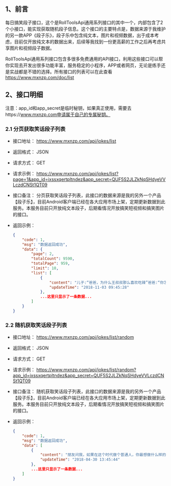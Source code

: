 ## 1、前言

每日搞笑段子接口，这个是RollToolsApi通用系列接口的其中一个，内部包含了2个小接口，能实现获取随机段子信息。这个接口的主要特点是，数据来源于我维护的另一款APP《段子乐》，段子乐中包含纯文本，图片和视频数据，出于成本考虑，目前仅开放纯文本的数据出来，后续等我找到一份更高薪的工作之后再考虑共享图片和视频段子数据。

RollToolsApi通用系列接口包含多很多免费通用的API接口，利用这些接口可以帮你实现去开发出很多功能丰富，服务稳定的小程序，APP或者网页，无论是练手还是实战都是不错的选择。所有接口的列表可以在此查看 https://www.mxnzp.com/doc/list

## 2、接口明细

注意：app_id和app_secret是临时秘钥，如果真正使用，需要去https://www.mxnzp.com申请属于自己的专属秘钥。

### 2.1 分页获取笑话段子列表

- 接口地址： https://www.mxnzp.com/api/jokes/list

- 返回格式： JSON

- 请求方式： GET

- 请求示例： https://www.mxnzp.com/api/jokes/list?page=1&app_id=ixssxqertpltndez&app_secret=QUF5S2JLZkNqSHdyeVVLczdCNSt1QT09

- 接口备注： 分页获取笑话段子列表，此接口的数据来源是我的另外一个产品【段子乐】，目前Android客户端已经在各大应用市场上架，定期更新数据到此服务。本服务目前只开放纯文本段子，后期看情况开放搞笑短视频和搞笑图片的接口。

- 返回示例：

  ```json
  {
      "code": 1,
      "msg": "数据返回成功",
      "data": {
          "page": 2,
          "totalCount": 9590,
          "totalPage": 959,
          "limit": 10,
          "list": [
              {
                  "content": "儿子:“爸爸，为什么王叔叔那么喜欢吃辣”爸爸:“你怎么知道王叔叔喜欢吃辣？”儿子:“别人都叫我妈妈为辣妈，我经常看到王叔叔抱着我妈妈又亲又啃”爸爸:“尼玛”",
                  "updateTime": "2018-11-03 09:45:28"
              },
              ...这里只显示了一条数据...
          ]
      }
  }
  ```

### 2.2 随机获取笑话段子列表

- 接口地址： https://www.mxnzp.com/api/jokes/list/random

- 返回格式： JSON

- 请求方式： GET

- 请求示例： https://www.mxnzp.com/api/jokes/list/random?app_id=ixssxqertpltndez&app_secret=QUF5S2JLZkNqSHdyeVVLczdCNSt1QT09

- 接口备注： 随机获取笑话段子列表，此接口的数据来源是我的另外一个产品【段子乐】，目前Android客户端已经在各大应用市场上架，定期更新数据到此服务。本服务目前只开放纯文本段子，后期看情况开放搞笑短视频和搞笑图片的接口。

- 返回示例：

  ```json
  {
      "code": 1,
      "msg": "数据返回成功",
      "data": [
          {
              "content": "朋友问我，如果在这个时代做个普通人，你最想做什么样的。我说，我想做个皇城根底下的社会闲散人员，好吃懒做，游手好闲，靠着祖上的余荫收点租子过日子。",
              "updateTime": "2018-04-30 13:45:44"
          },
          ...这里只显示了一条数据...
      ]
  }
  
  ```
